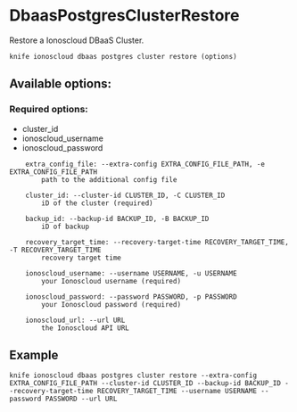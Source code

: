 # DbaasPostgresClusterRestore

Restore a Ionoscloud DBaaS Cluster.

```text
knife ionoscloud dbaas postgres cluster restore (options)
```

## Available options:

### Required options:

* cluster\_id
* ionoscloud\_username
* ionoscloud\_password

```text
    extra_config_file: --extra-config EXTRA_CONFIG_FILE_PATH, -e EXTRA_CONFIG_FILE_PATH
        path to the additional config file

    cluster_id: --cluster-id CLUSTER_ID, -C CLUSTER_ID
        iD of the cluster (required)

    backup_id: --backup-id BACKUP_ID, -B BACKUP_ID
        iD of backup

    recovery_target_time: --recovery-target-time RECOVERY_TARGET_TIME, -T RECOVERY_TARGET_TIME
        recovery target time

    ionoscloud_username: --username USERNAME, -u USERNAME
        your Ionoscloud username (required)

    ionoscloud_password: --password PASSWORD, -p PASSWORD
        your Ionoscloud password (required)

    ionoscloud_url: --url URL
        the Ionoscloud API URL

```
## Example

```text
knife ionoscloud dbaas postgres cluster restore --extra-config EXTRA_CONFIG_FILE_PATH --cluster-id CLUSTER_ID --backup-id BACKUP_ID --recovery-target-time RECOVERY_TARGET_TIME --username USERNAME --password PASSWORD --url URL
```
